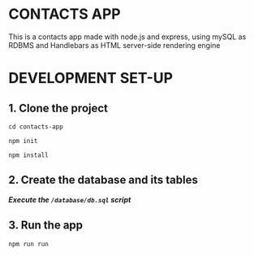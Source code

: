 # CONTACTS APP

This is a contacts app made with node.js and express, using mySQL as RDBMS and Handlebars as 
HTML server-side rendering engine 

# DEVELOPMENT SET-UP

## 1. Clone the project
`cd contacts-app`

`npm init`

`npm install`

## 2. Create the database and its tables
 ***Execute the `/database/db.sql` script***

## 3. Run the app

`npm run run`
